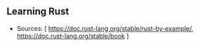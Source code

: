 ## Learning Rust

- Sources: [ https://doc.rust-lang.org/stable/rust-by-example/, https://doc.rust-lang.org/stable/book ]
